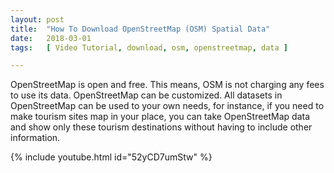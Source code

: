 ```yaml
---
layout: post
title:  "How To Download OpenStreetMap (OSM) Spatial Data"
date:   2018-03-01
tags:   [ Video Tutorial, download, osm, openstreetmap, data ]

---
```



<p class="intro"><span class="dropcap">O</span>penStreetMap is open and free. This means, OSM is not charging any fees to use its data. OpenStreetMap can be customized. All datasets in OpenStreetMap can be used to your own needs, for instance, if you need to make tourism sites map in your place, you can take OpenStreetMap data and show only these tourism destinations without having to include other information.</p>

{% include youtube.html id="52yCD7umStw" %}
